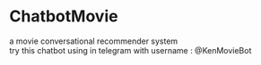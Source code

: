 # ChatbotMovie
a movie conversational recommender system<br/>
try this chatbot using in telegram with username : @KenMovieBot
